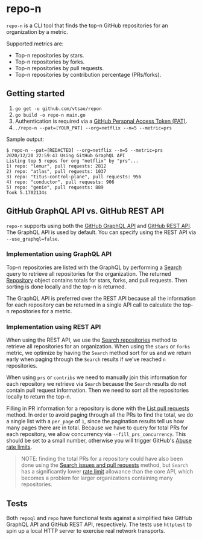 # repo-n

`repo-n` is a CLI tool that finds the top-n GitHub repositories for an
organization by a metric.

Supported metrics are:

*   Top-n repositories by stars.
*   Top-n repositories by forks.
*   Top-n repositories by pull requests.
*   Top-n repositories by contribution percentage (PRs/forks).

## Getting started

1. `go get -u github.com/vtsao/repon`
1. `go build -o repo-n main.go`
1. Authentication is required via a [GitHub Personal Access Token
   (PAT)](https://docs.github.com/en/free-pro-team@latest/github/authenticating-to-github/creating-a-personal-access-token).
1. `./repo-n --pat=[YOUR_PAT] --org=netflix --n=5 --metric=prs`

Sample output:

```shell
$ repo-n --pat=[REDACTED] --org=netflix --n=5 --metric=prs
2020/12/20 22:59:43 Using GitHub GraphQL API
Listing top 5 repos for org "netflix" by "prs"...
1) repo: "lemur", pull requests: 2812
2) repo: "atlas", pull requests: 1037
3) repo: "titus-control-plane", pull requests: 956
4) repo: "conductor", pull requests: 906
5) repo: "genie", pull requests: 889
Took 5.1702134s
```

## GitHub GraphQL API vs. GitHub REST API

`repo-n` supports using both the [GitHub GraphQL
API](https://docs.github.com/en/free-pro-team@latest/graphql) and [GitHub REST
API](https://docs.github.com/en/free-pro-team@latest/rest). The GraphQL API is
used by default. You can specify using the REST API via `--use_graphql=false`.

### Implementation using GraphQL API

Top-n repositories are listed with the GraphQL by performing a
[Search](https://docs.github.com/en/free-pro-team@latest/graphql/reference/queries#searchresultitemconnection)
query to retrieve all repositories for the organization. The returned
[Repository](https://docs.github.com/en/free-pro-team@latest/graphql/reference/objects#repository)
object contains totals for stars, forks, and pull requests. Then sorting is done
locally and the top-n is returned.

The GraphQL API is preferred over the REST API because all the information for
each repository can be returned in a single API call to calculate the top-n
repositories for a metric.

### Implementation using REST API

When using the REST API, we use the [Search
repositories](https://docs.github.com/en/free-pro-team@latest/rest/reference/search#search-repositories)
method to retrieve all repositories for an organization. When using the `stars`
or `forks` metric, we optimize by having the `Search` method sort for us and we
return early when paging through the `Search` results if we've reached `n`
repositories.

When using `prs` or `contribs` we need to manually join this information for
each repository we retrieve via `Search` because the `Search` results do not
contain pull request information. Then we need to sort all the repositories
locally to return the top-n.

Filling in PR information for a repository is done with the [List pull
requests](https://docs.github.com/en/free-pro-team@latest/rest/reference/pulls#list-pull-requests)
method. In order to avoid paging through all the PRs to find the total, we do a
single list with a `per_page` of `1`, since the pagination results tell us how
many pages there are in total. Because we have to query for total PRs for each
repository, we allow concurrency via `--fill_prs_concurrency`. This should be
set to a small number, otherwise you will trigger GitHub's [Abuse rate
limits](https://docs.github.com/en/free-pro-team@latest/rest/overview/resources-in-the-rest-api#abuse-rate-limits).

> NOTE: finding the total PRs for a repository could have also been done using
> the [Search issues and pull requests](https://docs.github.com/en/free-pro-team@latest/rest/reference/search#search-issues-and-pull-requests)
> method, but `Search` has a significantly lower [rate
> limit](https://docs.github.com/en/free-pro-team@latest/rest/overview/resources-in-the-rest-api#rate-limiting)
> allowance than the core API, which becomes a problem for larger organizations
> containing many repositories.

## Tests

Both `repoql` and `repo` have functional tests against a simplified fake GitHub
GraphQL API and GitHub REST API, respectively. The tests use `httptest` to spin
up a local HTTP server to exercise real network transports.
